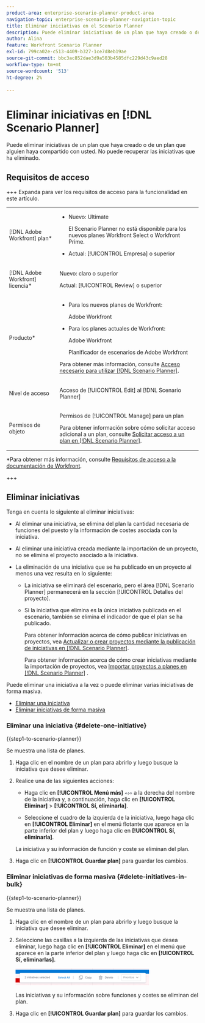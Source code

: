 ```yaml
---
product-area: enterprise-scenario-planner-product-area
navigation-topic: enterprise-scenario-planner-navigation-topic
title: Eliminar iniciativas en el Scenario Planner
description: Puede eliminar iniciativas de un plan que haya creado o de un plan que alguien haya compartido con usted. No puede recuperar las iniciativas que ha eliminado.
author: Alina
feature: Workfront Scenario Planner
exl-id: 799ca02e-c513-4409-b327-1ce7d8eb19ae
source-git-commit: bbc3ac852dae3d9a503b4585dfc229d43c9aed28
workflow-type: tm+mt
source-wordcount: '513'
ht-degree: 2%

---
```


# Eliminar iniciativas en [!DNL Scenario Planner]

Puede eliminar iniciativas de un plan que haya creado o de un plan que alguien haya compartido con usted. No puede recuperar las iniciativas que ha eliminado.

## Requisitos de acceso

+++ Expanda para ver los requisitos de acceso para la funcionalidad en este artículo.

<table style="table-layout:auto"> 
 <col> 
 <col> 
 <tbody> 
  <tr> 
   <td> <p>[!DNL Adobe Workfront] plan*</p> </td> 
   <td> <ul></li>
   <li><p>Nuevo: Ultimate </p></li>
   <p>El Scenario Planner no está disponible para los nuevos planes Workfront Select o Workfront Prime. </p>
   <li><p>Actual: [!UICONTROL Empresa] o superior</p></ul>
   </td> 
  </tr> 
  <tr> 
   <td> <p>[!DNL Adobe Workfront] licencia*</p> </td> 
   <td> <p>Nuevo: claro o superior</p> 
   <p>Actual: [!UICONTROL Review] o superior</p> </td> 
  </tr> 
  <tr> 
   <td>Producto* </td> 
   <td> <ul><li><p>Para los nuevos planes de Workfront:</p><p> Adobe Workfront</li></p>
   <li><p>Para los planes actuales de Workfront: </p>
   <p>Adobe Workfront</p> <p>Planificador de escenarios de Adobe Workfront</p></li></ul>

<p>Para obtener más información, consulte <a href="../scenario-planner/access-needed-to-use-sp.md" class="MCXref xref">Acceso necesario para utilizar [!DNL Scenario Planner]</a>. </p> </td> 
  </tr> 
  <tr data-mc-conditions=""> 
   <td>Nivel de acceso </td> 
   <td> <p>Acceso de [!UICONTROL Edit] al [!DNL Scenario Planner]</p> </td> 
  </tr> 
  <tr data-mc-conditions=""> 
   <td> <p>Permisos de objeto </p> </td> 
   <td> <p>Permisos de [!UICONTROL Manage] para un plan</p> <p>Para obtener información sobre cómo solicitar acceso adicional a un plan, consulte <a href="../scenario-planner/request-access-to-plan.md" class="MCXref xref">Solicitar acceso a un plan en [!DNL Scenario Planner]</a>.</p> </td> 
  </tr> 
 </tbody> 
</table>

*Para obtener más información, consulte [Requisitos de acceso a la documentación de Workfront](/help/quicksilver/administration-and-setup/add-users/access-levels-and-object-permissions/access-level-requirements-in-documentation.md).

+++

## Eliminar iniciativas

Tenga en cuenta lo siguiente al eliminar iniciativas:

* Al eliminar una iniciativa, se elimina del plan la cantidad necesaria de funciones del puesto y la información de costes asociada con la iniciativa.
* Al eliminar una iniciativa creada mediante la importación de un proyecto, no se elimina el proyecto asociado a la iniciativa.
* La eliminación de una iniciativa que se ha publicado en un proyecto al menos una vez resulta en lo siguiente:

   * La iniciativa se eliminará del escenario, pero el área [!DNL Scenario Planner] permanecerá en la sección [!UICONTROL Detalles del proyecto].
   * Si la iniciativa que elimina es la única iniciativa publicada en el escenario, también se elimina el indicador de que el plan se ha publicado.

     Para obtener información acerca de cómo publicar iniciativas en proyectos, vea [Actualizar o crear proyectos mediante la publicación de iniciativas en [!DNL Scenario Planner]](../scenario-planner/publish-scenarios-update-projects.md).

     Para obtener información acerca de cómo crear iniciativas mediante la importación de proyectos, vea [Importar proyectos a planes en [!DNL Scenario Planner]](../scenario-planner/import-projects-to-plans.md) .

Puede eliminar una iniciativa a la vez o puede eliminar varias iniciativas de forma masiva.

* [Eliminar una iniciativa](#delete-one-initiative)
* [Eliminar iniciativas de forma masiva](#delete-initiatives-in-bulk)

### Eliminar una iniciativa {#delete-one-initiative}

{{step1-to-scenario-planner}}

Se muestra una lista de planes.

1. Haga clic en el nombre de un plan para abrirlo y luego busque la iniciativa que desee eliminar.
1. Realice una de las siguientes acciones:

   * Haga clic en **[!UICONTROL Menú más]** ![](assets/more-menu.png) a la derecha del nombre de la iniciativa y, a continuación, haga clic en **[!UICONTROL Eliminar]** > **[!UICONTROL Sí, eliminarla]**.

   * Seleccione el cuadro de la izquierda de la iniciativa, luego haga clic en **[!UICONTROL Eliminar]** en el menú flotante que aparece en la parte inferior del plan y luego haga clic en **[!UICONTROL Sí, eliminarla]**.

   La iniciativa y su información de función y coste se eliminan del plan.

1. Haga clic en **[!UICONTROL Guardar plan]** para guardar los cambios.

### Eliminar iniciativas de forma masiva {#delete-initiatives-in-bulk}

{{step1-to-scenario-planner}}

Se muestra una lista de planes.

1. Haga clic en el nombre de un plan para abrirlo y luego busque la iniciativa que desee eliminar.
1. Seleccione las casillas a la izquierda de las iniciativas que desea eliminar, luego haga clic en **[!UICONTROL Eliminar]** en el menú que aparece en la parte inferior del plan y luego haga clic en **[!UICONTROL Sí, eliminarlas]**.

   ![](assets/bottom-manage-initiative-menu-350x45.png)

   Las iniciativas y su información sobre funciones y costes se eliminan del plan.

1. Haga clic en **[!UICONTROL Guardar plan]** para guardar los cambios.
